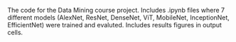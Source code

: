 The code for the Data Mining course project. Includes .ipynb files where 7 different models (AlexNet, ResNet, DenseNet, ViT, MobileNet, InceptionNet, EfficientNet) were trained and evaluted. Includes results figures in output cells. 
